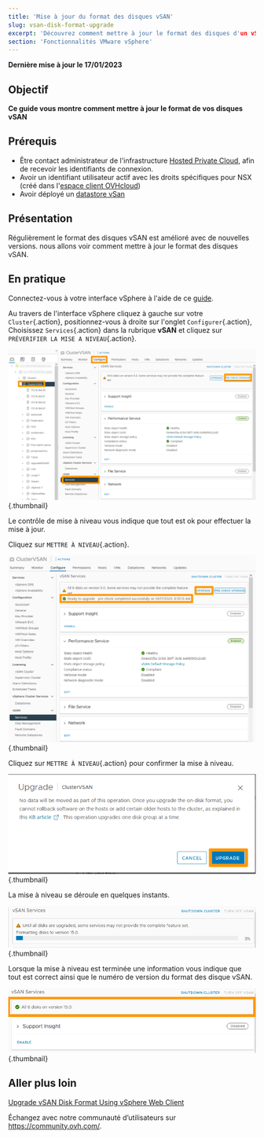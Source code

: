 ```yaml
---
title: 'Mise à jour du format des disques vSAN'
slug: vsan-disk-format-upgrade
excerpt: 'Découvrez comment mettre à jour le format des disques d'un vSAN'
section: 'Fonctionnalités VMware vSphere'
---
```


**Dernière mise à jour le 17/01/2023**

## Objectif

**Ce guide vous montre comment mettre à jour le format de vos disques vSAN** 

## Prérequis

- Être contact administrateur de l'infrastructure [Hosted Private Cloud](https://www.ovhcloud.com/fr/enterprise/products/hosted-private-cloud/), afin de recevoir les identifiants de connexion.
- Avoir un identifiant utilisateur actif avec les droits spécifiques pour NSX (créé dans l'[espace client OVHcloud](https://www.ovh.com/auth/?action=gotomanager&from=https://www.ovh.com/fr/&ovhSubsidiary=fr))
- Avoir déployé un [datastore vSan](https://docs.ovh.com/fr/private-cloud/vmware-vsan/)

## Présentation

Régulièrement le format des disques vSAN est amélioré avec de nouvelles versions. nous allons voir comment mettre à jour le format des disques vSAN.

## En pratique

Connectez-vous à votre interface vSphere à l'aide de ce [guide](https://docs.ovh.com/fr/private-cloud/connexion-interface-vsphere/).

Au travers de l'interface vSphere cliquez à gauche sur votre `Cluster`{.action}, positionnez-vous à droite sur l'onglet `Configurer`{.action}, Choisissez `Services`{.action} dans la rubrique **vSAN** et cliquez sur `PRÉVERIFIER LA MISE A NIVEAU`{.action}.

![01 vSAN disk format upgrade 01](images/01-vsan-disk-format-upgrade01.png){.thumbnail}

Le contrôle de mise à niveau vous indique que tout est ok pour effectuer la mise à jour.

Cliquez sur `METTRE À NIVEAU`{.action}.

![01 vSAN disk format upgrade 02](images/01-vsan-disk-format-upgrade02.png){.thumbnail}

Cliquez sur `METTRE À NIVEAU`{.action} pour confirmer la mise à niveau.

![01 vSAN disk format upgrade 03](images/01-vsan-disk-format-upgrade03.png){.thumbnail}

La mise à niveau se déroule en quelques instants.

![01 vSAN disk format upgrade 04](images/01-vsan-disk-format-upgrade04.png){.thumbnail}

Lorsque la mise à niveau est terminée une information vous indique que tout est correct ainsi que le numéro de version du format des disque vSAN.

![01 vSAN disk format upgrade 05](images/01-vsan-disk-format-upgrade05.png){.thumbnail}

## Aller plus loin

[Upgrade vSAN Disk Format Using vSphere Web Client](https://docs.vmware.com/en/VMware-vSphere/6.7/com.vmware.vsphere.virtualsan.doc/GUID-9FB6F6D8-80A9-4584-BD0D-8FED073B3D40.html)

Échangez avec notre communauté d’utilisateurs sur <https://community.ovh.com/>.
